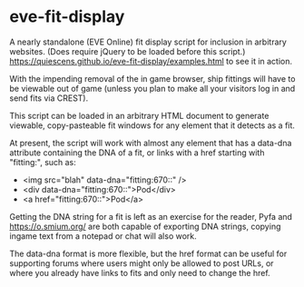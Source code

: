 # eve-fit-display
A nearly standalone (EVE Online) fit display script for inclusion in arbitrary websites.
(Does require jQuery to be loaded before this script.)
https://quiescens.github.io/eve-fit-display/examples.html to see it in action.

With the impending removal of the in game browser, ship fittings will have to be viewable out of game (unless you plan to make all your visitors log in and send fits via CREST).

This script can be loaded in an arbitrary HTML document to generate viewable, copy-pasteable fit windows for any element that it detects as a fit.

At present, the script will work with almost any element that has a data-dna attribute containing the DNA of a fit, or links with a href starting with "fitting:", such as:
* \<img src="blah" data-dna="fitting:670::" />
* \<div data-dna="fitting:670::">Pod\</div>
* \<a href="fitting:670::">Pod\</a>

Getting the DNA string for a fit is left as an exercise for the reader, Pyfa and https://o.smium.org/ are both capable of exporting DNA strings, copying ingame text from a notepad or chat will also work.

The data-dna format is more flexible, but the href format can be useful for supporting forums where users might only be allowed to post URLs, or where you already have links to fits and only need to change the href.
